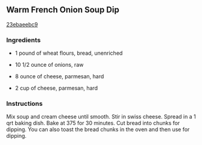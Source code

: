 ## Warm French Onion Soup Dip

[23ebaeebc9](http://www.food.com/recipe/warm-french-onion-soup-dip-151548)

### Ingredients

 - 1 pound of wheat flours, bread, unenriched

 - 10 1/2 ounce of onions, raw

 - 8 ounce of cheese, parmesan, hard

 - 2 cup of cheese, parmesan, hard

### Instructions

Mix soup and cream cheese until smooth. Stir in swiss cheese. Spread in a 1 qrt baking dish. Bake at 375 for 30 minutes. Cut bread into chunks for dipping. You can also toast the bread chunks in the oven and then use for dipping.